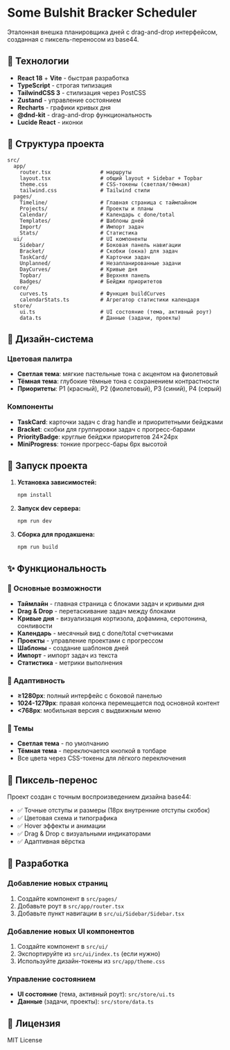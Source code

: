 # Some Bulshit Bracker Scheduler

Эталонная внешка планировщика дней с drag-and-drop интерфейсом, созданная с пиксель-переносом из base44.

## 🚀 Технологии

- **React 18** + **Vite** - быстрая разработка
- **TypeScript** - строгая типизация
- **TailwindCSS 3** - стилизация через PostCSS
- **Zustand** - управление состоянием
- **Recharts** - графики кривых дня
- **@dnd-kit** - drag-and-drop функциональность
- **Lucide React** - иконки

## 📁 Структура проекта

```
src/
  app/
    router.tsx                # маршруты
    layout.tsx                # общий layout + Sidebar + Topbar
    theme.css                 # CSS-токены (светлая/тёмная)
    tailwind.css              # Tailwind стили
  pages/
    Timeline/                 # Главная страница с таймлайном
    Projects/                 # Проекты и планы
    Calendar/                 # Календарь с done/total
    Templates/                # Шаблоны дней
    Import/                   # Импорт задач
    Stats/                    # Статистика
  ui/                         # UI компоненты
    Sidebar/                  # Боковая панель навигации
    Bracket/                  # Скобки (окна) для задач
    TaskCard/                 # Карточки задач
    Unplanned/                # Незапланированные задачи
    DayCurves/                # Кривые дня
    Topbar/                   # Верхняя панель
    Badges/                   # Бейджи приоритетов
  core/
    curves.ts                 # Функция buildCurves
    calendarStats.ts          # Агрегатор статистики календаря
  store/
    ui.ts                     # UI состояние (тема, активный роут)
    data.ts                   # Данные (задачи, проекты)
```

## 🎨 Дизайн-система

### Цветовая палитра
- **Светлая тема**: мягкие пастельные тона с акцентом на фиолетовый
- **Тёмная тема**: глубокие тёмные тона с сохранением контрастности
- **Приоритеты**: P1 (красный), P2 (фиолетовый), P3 (синий), P4 (серый)

### Компоненты
- **TaskCard**: карточки задач с drag handle и приоритетными бейджами
- **Bracket**: скобки для группировки задач с прогресс-барами
- **PriorityBadge**: круглые бейджи приоритетов 24×24px
- **MiniProgress**: тонкие прогресс-бары 6px высотой

## 🚀 Запуск проекта

1. **Установка зависимостей:**
   ```bash
   npm install
   ```

2. **Запуск dev сервера:**
   ```bash
   npm run dev
   ```

3. **Сборка для продакшена:**
   ```bash
   npm run build
   ```

## ✨ Функциональность

### 🎯 Основные возможности
- **Таймлайн** - главная страница с блоками задач и кривыми дня
- **Drag & Drop** - перетаскивание задач между блоками
- **Кривые дня** - визуализация кортизола, дофамина, серотонина, сонливости
- **Календарь** - месячный вид с done/total счетчиками
- **Проекты** - управление проектами с прогрессом
- **Шаблоны** - создание шаблонов дней
- **Импорт** - импорт задач из текста
- **Статистика** - метрики выполнения

### 📱 Адаптивность
- **≥1280px**: полный интерфейс с боковой панелью
- **1024-1279px**: правая колонка перемещается под основной контент
- **<768px**: мобильная версия с выдвижным меню

### 🌙 Темы
- **Светлая тема** - по умолчанию
- **Тёмная тема** - переключается кнопкой в топбаре
- Все цвета через CSS-токены для лёгкого переключения

## 🎨 Пиксель-перенос

Проект создан с точным воспроизведением дизайна base44:
- ✅ Точные отступы и размеры (18px внутренние отступы скобок)
- ✅ Цветовая схема и типографика
- ✅ Hover эффекты и анимации
- ✅ Drag & Drop с визуальными индикаторами
- ✅ Адаптивная вёрстка

## 🔧 Разработка

### Добавление новых страниц
1. Создайте компонент в `src/pages/`
2. Добавьте роут в `src/app/router.tsx`
3. Добавьте пункт навигации в `src/ui/Sidebar/Sidebar.tsx`

### Добавление новых UI компонентов
1. Создайте компонент в `src/ui/`
2. Экспортируйте из `src/ui/index.ts` (если нужно)
3. Используйте дизайн-токены из `src/app/theme.css`

### Управление состоянием
- **UI состояние** (тема, активный роут): `src/store/ui.ts`
- **Данные** (задачи, проекты): `src/store/data.ts`

## 📝 Лицензия

MIT License